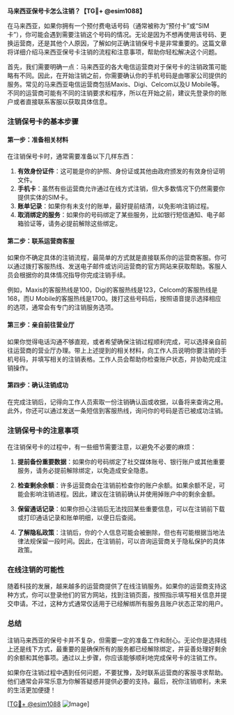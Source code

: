 **马来西亚保号卡怎么注销？【TG💪+ @esim1088】**

在马来西亚，如果你拥有一个预付费电话号码（通常被称为“预付卡”或“SIM卡”），你可能会遇到需要注销这个号码的情况。无论是因为不想再使用该号码、更换运营商，还是其他个人原因，了解如何正确注销保号卡是非常重要的。这篇文章将详细介绍马来西亚保号卡注销的流程和注意事项，帮助你轻松解决这个问题。

首先，我们需要明确一点：马来西亚的各大电信运营商对于保号卡的注销政策可能略有不同。因此，在开始注销之前，你需要确认你的手机号码是由哪家公司提供的服务。常见的马来西亚电信运营商包括Maxis、Digi、Celcom以及U Mobile等。不同的运营商可能有不同的注销要求和程序，所以在开始之前，建议先登录你的账户或者直接联系客服以获取具体信息。

### **注销保号卡的基本步骤**

#### **第一步：准备相关材料**
在注销保号卡时，通常需要准备以下几样东西：
1. **有效身份证件**：这可能是你的护照、身份证或其他由政府颁发的有效身份证明文件。
2. **手机卡**：虽然有些运营商允许通过在线方式注销，但大多数情况下仍然需要你提供实体的SIM卡。
3. **账单记录**：如果你有未支付的账单，最好提前结清，以免影响注销过程。
4. **取消绑定的服务**：如果你的号码绑定了某些服务，比如银行短信通知、电子邮箱验证等，请务必提前解除这些绑定。

#### **第二步：联系运营商客服**
如果你不确定具体的注销流程，最简单的方式就是直接联系你的运营商客服。你可以通过拨打客服热线、发送电子邮件或访问运营商的官方网站来获取帮助。客服人员会根据你的具体情况指导你完成注销手续。

例如，Maxis的客服热线是100，Digi的客服热线是123，Celcom的客服热线是168，而U Mobile的客服热线是1700。拨打这些号码后，按照语音提示选择相应的选项，通常会有专门的注销服务选项。

#### **第三步：亲自前往营业厅**
如果你觉得电话沟通不够直观，或者希望确保注销过程顺利完成，可以选择亲自前往运营商的营业厅办理。带上上述提到的相关材料，向工作人员说明你要注销的手机号码，并填写相关的注销表格。工作人员会帮助你检查账户状态，并协助完成注销操作。

#### **第四步：确认注销成功**
在完成注销后，记得向工作人员索取一份注销确认函或收据，以备将来查询之用。此外，你还可以通过发送一条短信到客服热线，询问你的号码是否已被成功注销。

### **注销保号卡的注意事项**

在注销保号卡的过程中，有一些细节需要注意，以避免不必要的麻烦：

1. **提前备份重要数据**：如果你的号码绑定了社交媒体账号、银行账户或其他重要服务，请务必提前解除绑定，以免造成安全隐患。
   
2. **检查剩余余额**：许多运营商会在注销前检查你的账户余额。如果余额不足，可能会影响注销进程。因此，建议在注销前确认并使用掉账户中的剩余金额。

3. **保留通话记录**：如果你担心注销后无法找回某些重要信息，可以在注销前下载或打印通话记录和账单明细，以便日后查阅。

4. **了解隐私政策**：注销后，你的个人信息可能会被删除，但也有可能根据当地法律法规保留一段时间。因此，在注销前，可以咨询运营商关于隐私保护的具体政策。

### **在线注销的可能性**

随着科技的发展，越来越多的运营商提供了在线注销服务。如果你的运营商支持这种方式，你可以登录他们的官方网站，找到注销页面，按照指示填写相关信息并提交申请。不过，这种方式通常仅适用于已经解绑所有服务且账户状态正常的用户。

### **总结**

注销马来西亚的保号卡并不复杂，但需要一定的准备工作和耐心。无论你是选择线上还是线下方式，最重要的是确保所有的服务都已经解除绑定，并妥善处理好剩余的余额和其他事项。通过以上步骤，你应该能够顺利地完成保号卡的注销工作。

如果你在注销过程中遇到任何问题，不要犹豫，及时联系运营商的客服寻求帮助。他们通常会非常乐意为你解答疑惑并提供必要的支持。最后，祝你注销顺利，未来的生活更加便捷！

[[TG💪+ @esim1088](https://t.me/s/esim1088) ![Image](https://i.postimg.cc/4NQfJmqS/Snipaste-2025-05-13-00-14-12.png)]